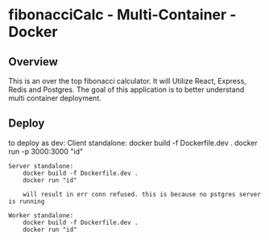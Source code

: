 # fibonacciCalc - Multi-Container - Docker

## Overview

This is an over the top fibonacci calculator. It will Utilize React, Express, Redis and Postgres.
The goal of this application is to better understand multi container deployment.

## Deploy

to deploy as dev:
    Client standalone:
        docker build -f Dockerfile.dev .
        docker run -p 3000:3000 "id"

    Server standalone:
        docker build -f Dockerfile.dev .
        docker run "id"

        will result in err conn refused. this is because no pstgres server is running

    Worker standalone:
        docker build -f Dockerfile.dev .
        docker run "id"

